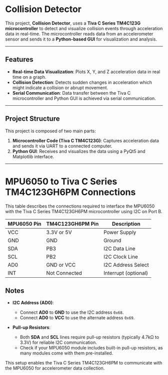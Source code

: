 # Collision Detector

This project, **Collision Detector**, uses a **Tiva C Series TM4C123G microcontroller** to detect and visualize collision events through acceleration data in real-time. The microcontroller reads data from an accelerometer sensor and sends it to a **Python-based GUI** for visualization and analysis.

---

## Features

- **Real-time Data Visualization**: Plots X, Y, and Z acceleration data in real time on a graph.
- **Collision Detection**: Detects sudden changes in acceleration which might indicate a collision or abrupt movement.
- **Serial Communication**: Data transfer between the Tiva C microcontroller and Python GUI is achieved via serial communication.

---

## Project Structure

This project is composed of two main parts:

1. **Microcontroller Code (Tiva C TM4C123G)**: Captures acceleration data and sends it via UART to a connected computer.
2. **Python GUI**: Receives and visualizes the data using a PyQt5 and Matplotlib interface.

---
# MPU6050 to Tiva C Series TM4C123GH6PM Connections

This table describes the connections required to interface the MPU6050 with the Tiva C Series TM4C123GH6PM microcontroller using I2C on Port B.

| **MPU6050 Pin** | **TM4C123GH6PM Pin** | **Description**       |
|-----------------|----------------------|-----------------------|
| VCC             | 3.3V or 5V          | Power Supply         |
| GND             | GND                  | Ground               |
| SDA             | PB3                  | I2C Data Line        |
| SCL             | PB2                  | I2C Clock Line       |
| AD0             | GND or VCC           | I2C Address Select   |
| INT             | Not Connected        | Interrupt (optional) |

## Notes
- **I2C Address (AD0)**: 
  - Connect **AD0** to **GND** to use the I2C address `0x68`. 
  - Connect **AD0** to **VCC** to use the alternate address `0x69`.
  
- **Pull-up Resistors**:
  - Both **SDA** and **SCL** lines require pull-up resistors (typically 4.7kΩ to 3.3V) for reliable I2C communication.
  - Check if your MPU6050 module includes built-in pull-up resistors, as many modules come with them pre-installed.
  
This setup enables the Tiva C Series TM4C123GH6PM to communicate with the MPU6050 for accelerometer data collection.
